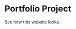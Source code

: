 # Portfolio Project

See how this <a href="https://blatko1.github.io/html-portfolio-project/" target="_blank">website</a> looks.
